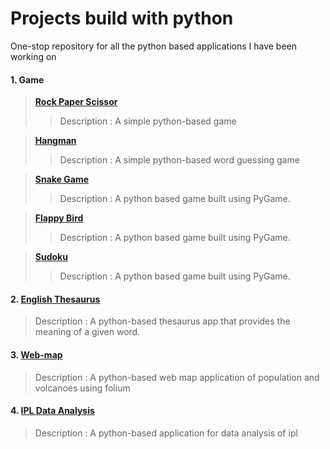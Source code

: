# Projects build with python

One-stop repository for all the python based applications I have been working on
#### 1. Game
> **[Rock Paper Scissor](https://github.com/Subathra19/rock_paper_scissor)**
  >> Description : A simple python-based game  

> **[Hangman](https://github.com/Subathra19/hangman)**
  >> Description : A simple python-based word guessing game  

>  **[Snake Game](https://github.com/Subathra19/snakegame)**
  >> Description : A python based game built using PyGame.

>  **[Flappy Bird](https://github.com/Subathra19/flappybird)**
  >> Description : A python based game built using PyGame.

>  **[Sudoku](https://github.com/Subathra19/py_sudoku)**
  >> Description : A python based game built using PyGame.




#### 2. [English Thesaurus](https://github.com/Subathra19/theasurus)
> Description : A python-based thesaurus app that provides the meaning of a given word. 

#### 3. [Web-map](https://github.com/Subathra19/webmap)
> Description : A python-based web map application of population and volcanoes using folium

#### 4. [IPL Data Analysis](https://github.com/Subathra19/ipl)
> Description : A python-based application for data analysis of ipl
